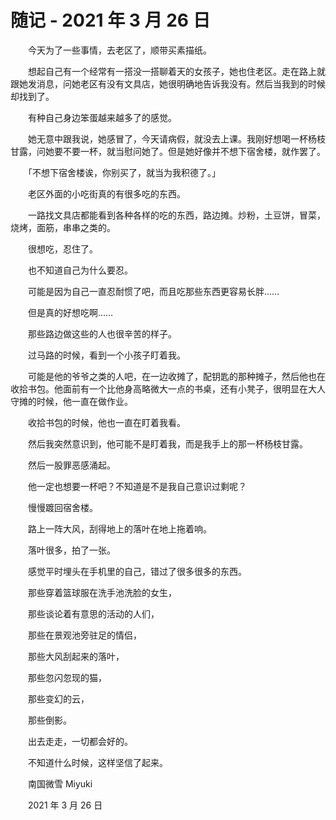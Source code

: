 # 随记 - 2021 年 3 月 26 日

　　今天为了一些事情，去老区了，顺带买素描纸。

　　想起自己有一个经常有一搭没一搭聊着天的女孩子，她也住老区。走在路上就跟她发消息，问她老区有没有文具店，她很明确地告诉我没有。然后当我到的时候却找到了。

　　有种自己身边笨蛋越来越多了的感觉。

　　她无意中跟我说，她感冒了，今天请病假，就没去上课。我刚好想喝一杯杨枝甘露，问她要不要一杯，就当慰问她了。但是她好像并不想下宿舍楼，就作罢了。

　　「不想下宿舍楼诶，你别买了，就当为我积德了。」

　　老区外面的小吃街真的有很多吃的东西。

　　一路找文具店都能看到各种各样的吃的东西，路边摊。炒粉，土豆饼，冒菜，烧烤，面筋，串串之类的。

　　很想吃，忍住了。

　　也不知道自己为什么要忍。

　　可能是因为自己一直忍耐惯了吧，而且吃那些东西更容易长胖……

　　但是真的好想吃啊……

　　那些路边做这些的人也很辛苦的样子。



　　过马路的时候，看到一个小孩子盯着我。

　　可能是他的爷爷之类的人吧，在一边收摊了，配钥匙的那种摊子，然后他也在收拾书包。他面前有一个比他身高略微大一点的书桌，还有小凳子，很明显在大人守摊的时候，他一直在做作业。

　　收拾书包的时候，他也一直在盯着我看。

　　然后我突然意识到，他可能不是盯着我，而是我手上的那一杯杨枝甘露。

　　然后一股罪恶感涌起。

　　他一定也想要一杯吧？不知道是不是我自己意识过剩呢？



　　慢慢踱回宿舍楼。

　　路上一阵大风，刮得地上的落叶在地上拖着响。

　　落叶很多，拍了一张。

　　感觉平时埋头在手机里的自己，错过了很多很多的东西。

　　那些穿着篮球服在洗手池洗脸的女生，

　　那些谈论着有意思的活动的人们，

　　那些在景观池旁驻足的情侣，

　　那些大风刮起来的落叶，

　　那些忽闪忽现的猫，

　　那些变幻的云，

　　那些倒影。

　　出去走走，一切都会好的。

　　不知道什么时候，这样坚信了起来。


　　南国微雪 Miyuki

　　2021 年 3 月 26 日


